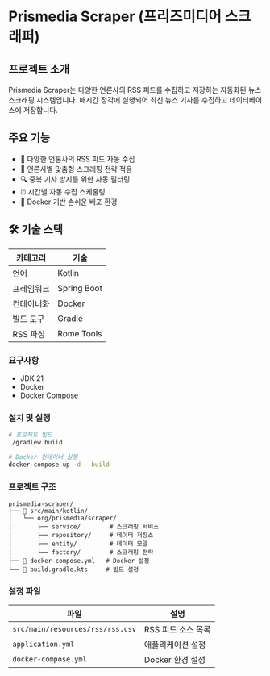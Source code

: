# Prismedia Scraper (프리즈미디어 스크래퍼)

## 프로젝트 소개
Prismedia Scraper는 다양한 언론사의 RSS 피드를 수집하고 저장하는 자동화된 뉴스 스크래핑 시스템입니다. 매시간 정각에 실행되어 최신 뉴스 기사를 수집하고 데이터베이스에 저장합니다.

## 주요 기능
- 📰 다양한 언론사의 RSS 피드 자동 수집
- 🔧 언론사별 맞춤형 스크래핑 전략 적용
- 🔍 중복 기사 방지를 위한 자동 필터링
- ⏰ 시간별 자동 수집 스케줄링
- 🐳 Docker 기반 손쉬운 배포 환경

## 🛠 기술 스택
| 카테고리 | 기술 |
|---------|------|
| 언어 | Kotlin |
| 프레임워크 | Spring Boot |
| 컨테이너화 | Docker |
| 빌드 도구 | Gradle |
| RSS 파싱 | Rome Tools |

### 요구사항
- JDK 21
- Docker
- Docker Compose

### 설치 및 실행
```bash
# 프로젝트 빌드
./gradlew build

# Docker 컨테이너 실행
docker-compose up -d --build
```

### 프로젝트 구조
```
prismedia-scraper/
├── 📂 src/main/kotlin/
│   └── org/prismedia/scraper/
│       ├── service/        # 스크래핑 서비스
│       ├── repository/     # 데이터 저장소
│       ├── entity/         # 데이터 모델
│       └── factory/        # 스크래핑 전략
├── 📄 docker-compose.yml   # Docker 설정
└── 📄 build.gradle.kts     # 빌드 설정
```

### 설정 파일
| 파일 | 설명 |
|------|------|
| `src/main/resources/rss/rss.csv` | RSS 피드 소스 목록 |
| `application.yml` | 애플리케이션 설정 |
| `docker-compose.yml` | Docker 환경 설정 |